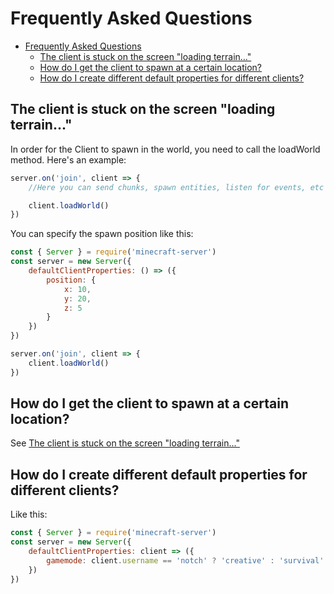 # Frequently Asked Questions

- [Frequently Asked Questions](#frequently-asked-questions)
  - [The client is stuck on the screen "loading terrain..."](#the-client-is-stuck-on-the-screen-loading-terrain)
  - [How do I get the client to spawn at a certain location?](#how-do-i-get-the-client-to-spawn-at-a-certain-location)
  - [How do I create different default properties for different clients?](#how-do-i-create-different-default-properties-for-different-clients)

## The client is stuck on the screen "loading terrain..."
In order for the Client to spawn in the world, you need to call the loadWorld method. Here's an example:
```js
server.on('join', client => {
    //Here you can send chunks, spawn entities, listen for events, etc

    client.loadWorld()
})
```

You can specify the spawn position like this:
```js
const { Server } = require('minecraft-server')
const server = new Server({
    defaultClientProperties: () => ({
        position: {
            x: 10,
            y: 20,
            z: 5
        }
    })
})

server.on('join', client => {
    client.loadWorld()
})
```

## How do I get the client to spawn at a certain location?
See [The client is stuck on the screen "loading terrain..."](#the-client-is-stuck-on-the-screen-loading-terrain)

## How do I create different default properties for different clients?
Like this:
```js
const { Server } = require('minecraft-server')
const server = new Server({
    defaultClientProperties: client => ({
        gamemode: client.username == 'notch' ? 'creative' : 'survival'
    })
})
```